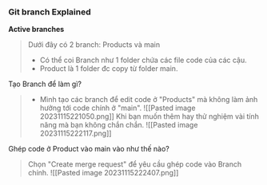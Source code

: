 ### Git branch Explained

**Active branches**
> Dưới đây có 2 branch: Products và main
>+ Có thể coi Branch như 1 folder chứa các file code của các cậu.
>+ Product là 1 folder đc copy từ folder main. 

Tạo Branch để làm gì?
>+ Mình tạo các branch để edit code ở "Products" mà không làm ảnh hưởng tới code chính ở "main". 
![[Pasted image 20231115221050.png]]
> Khi bạn muốn thêm hay thử nghiệm vài tính năng mà bạn không chắn chắn. 
![[Pasted image 20231115222117.png]]

Ghép code ở Product vào main vào như thế nào?
> Chọn "Create merge request" để yêu cầu ghép code vào Branch chính. 
![[Pasted image 20231115222407.png]]

